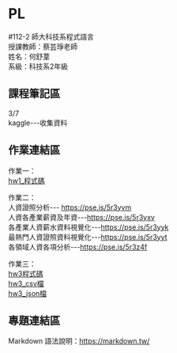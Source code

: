# PL
#112-2 師大科技系程式語言   
授課教師：蔡芸琤老師  
姓名：何舒葦  
系級：科技系2年級  

## 課程筆記區  
3/7  
kaggle---收集資料  

## 作業連結區  
作業一：  
<a href='https://colab.research.google.com/drive/1rgLeC8qPCAuJy9lnhudHGMa9h7C9cvKK?usp=sharing '>hw1_程式碼</a>  

作業二：  
人資證照分析--- https://pse.is/5r3yvm  
人資各產業薪資及年資---https://pse.is/5r3yxv  
各產業人資薪水資料視覺化---https://pse.is/5r3yyk  
最熱門人資證照資料視覺化---https://pse.is/5r3yyt  
各領域人資各項分析---https://pse.is/5r3z4f  

作業三：  
<a href='https://colab.research.google.com/drive/10PJnU3x0-X9R38xX48jHxydKWj7F6ahv?usp=sharing '>hw3程式碼</a>  
<a href='https://github.com/Ho-Shu-wei/PL-Repo/blob/main/hw3-data.csv'>hw3_csv檔</a>  
<a href='https://github.com/Ho-Shu-wei/PL-Repo/blob/main/hw3-data.json'>hw3_json檔</a>  






## 專題連結區  

Markdown 語法說明：https://markdown.tw/

